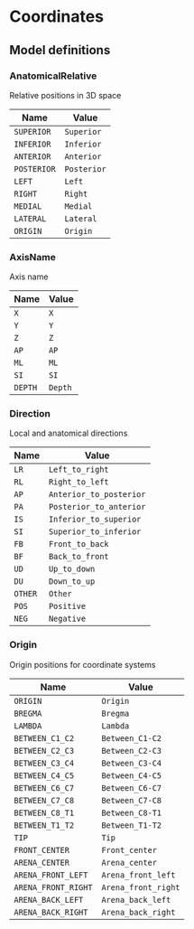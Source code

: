 # Coordinates

## Model definitions

### AnatomicalRelative

Relative positions in 3D space

| Name | Value |
|------|-------|
| `SUPERIOR` | `Superior` |
| `INFERIOR` | `Inferior` |
| `ANTERIOR` | `Anterior` |
| `POSTERIOR` | `Posterior` |
| `LEFT` | `Left` |
| `RIGHT` | `Right` |
| `MEDIAL` | `Medial` |
| `LATERAL` | `Lateral` |
| `ORIGIN` | `Origin` |


### AxisName

Axis name

| Name | Value |
|------|-------|
| `X` | `X` |
| `Y` | `Y` |
| `Z` | `Z` |
| `AP` | `AP` |
| `ML` | `ML` |
| `SI` | `SI` |
| `DEPTH` | `Depth` |


### Direction

Local and anatomical directions

| Name | Value |
|------|-------|
| `LR` | `Left_to_right` |
| `RL` | `Right_to_left` |
| `AP` | `Anterior_to_posterior` |
| `PA` | `Posterior_to_anterior` |
| `IS` | `Inferior_to_superior` |
| `SI` | `Superior_to_inferior` |
| `FB` | `Front_to_back` |
| `BF` | `Back_to_front` |
| `UD` | `Up_to_down` |
| `DU` | `Down_to_up` |
| `OTHER` | `Other` |
| `POS` | `Positive` |
| `NEG` | `Negative` |


### Origin

Origin positions for coordinate systems

| Name | Value |
|------|-------|
| `ORIGIN` | `Origin` |
| `BREGMA` | `Bregma` |
| `LAMBDA` | `Lambda` |
| `BETWEEN_C1_C2` | `Between_C1-C2` |
| `BETWEEN_C2_C3` | `Between_C2-C3` |
| `BETWEEN_C3_C4` | `Between_C3-C4` |
| `BETWEEN_C4_C5` | `Between_C4-C5` |
| `BETWEEN_C6_C7` | `Between_C6-C7` |
| `BETWEEN_C7_C8` | `Between_C7-C8` |
| `BETWEEN_C8_T1` | `Between_C8-T1` |
| `BETWEEN_T1_T2` | `Between_T1-T2` |
| `TIP` | `Tip` |
| `FRONT_CENTER` | `Front_center` |
| `ARENA_CENTER` | `Arena_center` |
| `ARENA_FRONT_LEFT` | `Arena_front_left` |
| `ARENA_FRONT_RIGHT` | `Arena_front_right` |
| `ARENA_BACK_LEFT` | `Arena_back_left` |
| `ARENA_BACK_RIGHT` | `Arena_back_right` |


